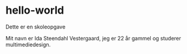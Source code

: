 # hello-world
Dette er en skoleopgave

Mit navn er Ida Steendahl Vestergaard, jeg er 22 år gammel og studerer multimediedesign.
